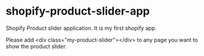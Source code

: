 # shopify-product-slider-app

Shopify Product slider application.
It is my first shopify app.

Please add &lt;div class="my-product-slider"&gt;&lt;/div&gt; to any page you want to show the product slider.